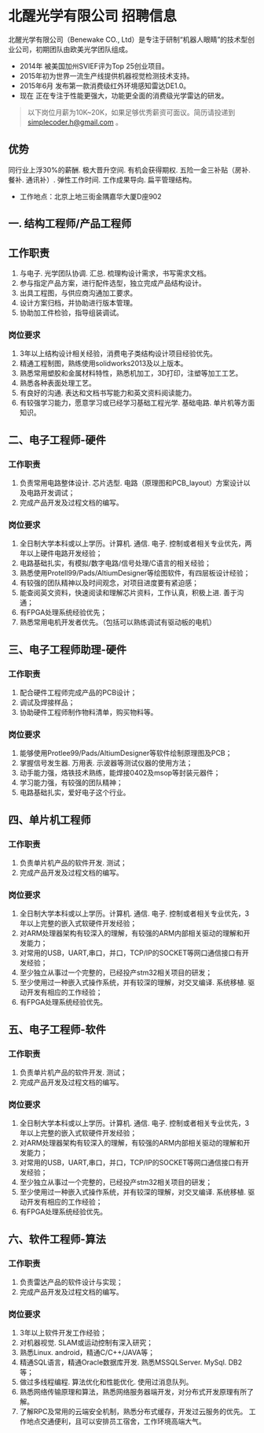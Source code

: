 # 北醒光学有限公司 招聘信息

北醒光学有限公司（Benewake CO., Ltd）是专注于研制“机器人眼睛”的技术型创业公司，初期团队由欧美光学团队组成。

* 2014年       被美国加州SVIEF评为Top 25创业项目。
* 2015年初为世界一流生产线提供机器视觉检测技术支持。
* 2015年6月   发布第一款消费级红外环境感知雷达DE1.0。
* 现在  正在专注于性能更强大，功能更全面的消费级光学雷达的研发。

> 以下岗位月薪为10K~20K，如果足够优秀薪资可面议。简历请投递到[simplecoder.h@gmail.com](mailto:simplecoder.h@gmail.com) 。

## 优势

同行业上浮30%的薪酬. 极大晋升空间. 有机会获得期权. 五险一金三补贴（房补. 餐补. 通讯补）. 弹性工作时间. 工作成果导向. 扁平管理结构。

* 工作地点：北京上地三街金隅嘉华大厦D座902


## 一. 结构工程师/产品工程师
## 工作职责

1. 与电子. 光学团队协调. 汇总. 梳理构设计需求，书写需求文档。
2. 参与指定产品方案，进行配件选型，独立完成产品结构设计。
3. 出具工程图，与供应商沟通加工要求。
4. 设计方案归档，并协助进行版本管理。
5. 协助加工件检验，指导组装调试。

### 岗位要求

1. 3年以上结构设计相关经验，消费电子类结构设计项目经验优先。
2. 精通工程制图，熟练使用solidworks2013及以上版本。
3. 熟悉常用塑胶和金属材料特性，熟悉机加工，3D打印，注塑等加工工艺。
4. 熟悉各种表面处理工艺。
5. 有良好的沟通. 表达和文档书写能力和英文资料阅读能力。
6. 有较强学习能力，愿意学习或已经学习基础工程光学. 基础电路. 单片机等方面知识。

 
## 二、电子工程师-硬件

### 工作职责 

1. 负责常用电路整体设计. 芯片选型. 电路（原理图和PCB_layout）方案设计以及电路开发调试；
2. 完成产品开发及过程文档的编写。 

### 岗位要求 

1. 全日制大学本科或以上学历。计算机. 通信. 电子. 控制或者相关专业优先，两年以上硬件电路开发经验；
2. 电路基础扎实，有模拟/数字电路/信号处理/C语言的相关经验；
3. 熟悉使用Protell99/Pads/AltiumDesigner等绘图软件，有四层板设计经验；
4. 有较强的团队精神以及时间观念，对项目进度要有紧迫感；
5. 能查阅英文资料，快速阅读和理解芯片资料，工作认真，积极上进. 善于沟通；
6. 有FPGA处理系统经验优先；
7. 熟悉常用电机开发者优先。（包括可以熟练调试有驱动板的电机） 

##  三、电子工程师助理-硬件 
### 工作职责 

1. 配合硬件工程师完成产品的PCB设计；
2. 调试及焊接样品；
3. 协助硬件工程师制作物料清单，购买物料等。

### 岗位要求 

1. 能够使用Protlee99/Pads/AltiumDesigner等软件绘制原理图及PCB；
2. 掌握信号发生器. 万用表. 示波器等测试仪器的使用方法；
3. 动手能力强，烙铁技术熟练，能焊接0402及msop等封装元器件；
4. 学习能力强，有较强的团队精神；
5. 电路基础扎实，爱好电子这个行业。
 
 
## 四、单片机工程师

### 工作职责 

1. 负责单片机产品的软件开发. 测试；
2. 完成产品开发及过程文档的编写。

### 岗位要求 
1. 全日制大学本科或以上学历。计算机. 通信. 电子. 控制或者相关专业优先，3年以上完整的嵌入式软硬件开发经验；
2. 对ARM处理器架构有较深入的理解，有较强的ARM内部相关驱动的理解和开发能力；
3. 对常用的USB，UART,串口，并口，TCP/IP的SOCKET等网口通信接口有开发经验；
4. 至少独立从事过一个完整的，已经投产stm32相关项目的研发；
5. 至少使用过一种嵌入式操作系统，并有较深的理解，对交叉编译. 系统移植. 驱动开发有相应的工作经验；
6. 有FPGA处理系统经验优先。

##  五、电子工程师-软件 
### 工作职责 

1. 负责单片机产品的软件开发. 测试；
2. 完成产品开发及过程文档的编写。 

### 岗位要求 
1. 全日制大学本科或以上学历。计算机. 通信. 电子. 控制或者相关专业优先，3年以上完整的嵌入式软硬件开发经验；
2. 对ARM处理器架构有较深入的理解，有较强的ARM内部相关驱动的理解和开发能力；
3. 对常用的USB，UART,串口，并口，TCP/IP的SOCKET等网口通信接口有开发经验；
4. 至少独立从事过一个完整的，已经投产stm32相关项目的研发；
5. 至少使用过一种嵌入式操作系统，并有较深的理解，对交叉编译. 系统移植. 驱动开发有相应的工作经验； 
6. 有FPGA处理系统经验优先。
 
##  六、软件工程师-算法 
### 工作职责 

1. 负责雷达产品的软件设计与实现；
2. 完成产品开发及过程文档的编写。 

### 岗位要求 

1. 3年以上软件开发工作经验；
2. 对机器视觉. SLAM或运动控制有深入研究；
3. 熟悉Linux. android，精通C/C++/JAVA等；
4. 精通SQL语言，精通Oracle数据库开发. 熟悉MSSQLServer. MySql. DB2等；
5. 做过多线程编程. 算法优化和性能优化. 使用过消息队列。
6. 熟悉网络传输原理和算法，熟悉网络服务器端开发，对分布式开发原理有所了解。
7. 了解RPC及常用的云端安全机制，熟悉分布式缓存，开发过云服务的优先。
工作地点交通便利，且可以安排员工宿舍，工作环境高端大气。 
